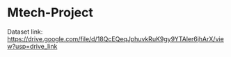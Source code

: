 # Mtech-Project 

Dataset link: https://drive.google.com/file/d/18QcEQeqJphuvkRuK9gy9YTAler6jhArX/view?usp=drive_link
